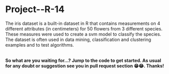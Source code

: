 # Project--R-14

<table>
  The iris dataset is a built-in dataset in R that contains measurements on 4 different attributes (in centimeters) for 50 flowers from 3 different species.<br>
  These measures were used to create a svm model to classify the species. The dataset is often used in data mining, classification and clustering examples and to test algorithms.
</table>

**So what are you waiting for...? Jump to the code to get started. As usual for any doubt or suggestion see you in pull request section 😁😂. Thanks!**
